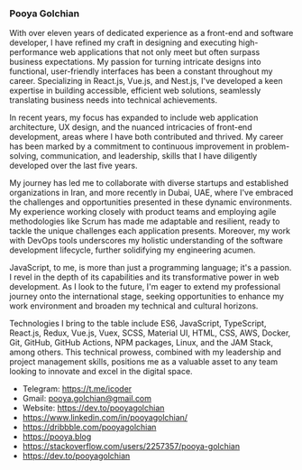 ### Pooya Golchian

With over eleven years of dedicated experience as a front-end and software developer, I have refined my craft in designing and executing high-performance web applications that not only meet but often surpass business expectations. My passion for turning intricate designs into functional, user-friendly interfaces has been a constant throughout my career. Specializing in React.js, Vue.js, and Nest.js, I've developed a keen expertise in building accessible, efficient web solutions, seamlessly translating business needs into technical achievements.

In recent years, my focus has expanded to include web application architecture, UX design, and the nuanced intricacies of front-end development, areas where I have both contributed and thrived. My career has been marked by a commitment to continuous improvement in problem-solving, communication, and leadership, skills that I have diligently developed over the last five years.

My journey has led me to collaborate with diverse startups and established organizations in Iran, and more recently in Dubai, UAE, where I've embraced the challenges and opportunities presented in these dynamic environments. My experience working closely with product teams and employing agile methodologies like Scrum has made me adaptable and resilient, ready to tackle the unique challenges each application presents. Moreover, my work with DevOps tools underscores my holistic understanding of the software development lifecycle, further solidifying my engineering acumen.

JavaScript, to me, is more than just a programming language; it's a passion. I revel in the depth of its capabilities and its transformative power in web development. As I look to the future, I'm eager to extend my professional journey onto the international stage, seeking opportunities to enhance my work environment and broaden my technical and cultural horizons.

Technologies I bring to the table include ES6, JavaScript, TypeScript, React.js, Redux, Vue.js, Vuex, SCSS, Material UI, HTML, CSS, AWS, Docker, Git, GitHub, GitHub Actions, NPM packages, Linux, and the JAM Stack, among others. This technical prowess, combined with my leadership and project management skills, positions me as a valuable asset to any team looking to innovate and excel in the digital space.



- Telegram: https://t.me/icoder
- Gmail: pooya.golchian@gmail.com
- Website: https://dev.to/pooyagolchian
- https://www.linkedin.com/in/pooyagolchian/
- https://dribbble.com/pooyagolchian
- https://pooya.blog
- https://stackoverflow.com/users/2257357/pooya-golchian
- https://dev.to/pooyagolchian

